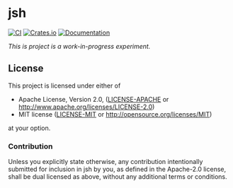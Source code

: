 # jsh

[![CI][ci-badge]][ci-link]
[![Crates.io][cargo-badge]][cargo-link]
[![Documentation][docs-badge]][docs-link]

[ci-link]: https://github.com/Juici/strife/actions?query=workflow%3ACI
[ci-badge]: https://img.shields.io/github/workflow/status/Juici/strife/CI.svg

[cargo-link]: https://crates.io/crates/strife
[cargo-badge]: https://img.shields.io/crates/v/strife.svg

[docs-link]: https://docs.rs/strife
[docs-badge]: https://docs.rs/strife/badge.svg


*This is project is a work-in-progress experiment.*


## License

This project is licensed under either of

 * Apache License, Version 2.0, ([LICENSE-APACHE](LICENSE-APACHE) or
   http://www.apache.org/licenses/LICENSE-2.0)
 * MIT license ([LICENSE-MIT](LICENSE-MIT) or
   http://opensource.org/licenses/MIT)

at your option.


### Contribution

Unless you explicitly state otherwise, any contribution intentionally submitted
for inclusion in jsh by you, as defined in the Apache-2.0 license, shall be
dual licensed as above, without any additional terms or conditions.

